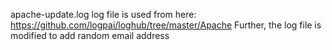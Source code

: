 apache-update.log 
log file is used from here: https://github.com/logpai/loghub/tree/master/Apache
Further, the log file is modified to add random email address
